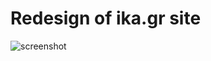 # Redesign of ika.gr site

<img alt="screenshot" src="https://raw.githubusercontent.com/kwstarikanos/redesign-of-ika.gr-site/master/sc1.png">

